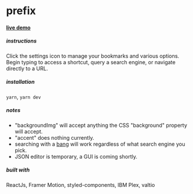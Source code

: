 # prefix

#### [live demo](https://prefix.vercel.app)

##### instructions

Click the settings icon to manage your bookmarks and various options. Begin typing
to access a shortcut, query a search engine, or navigate directly to a URL.

##### installation

`yarn`, `yarn dev`

##### notes

- "backgroundImg" will accept anything the CSS "background" property will accept.
- "accent" does nothing currently.
- searching with a [bang](https://duckduckgo.com/bang) will work regardless of what search engine you pick.
- JSON editor is temporary, a GUI is coming shortly.

##### built with

ReactJs, Framer Motion, styled-components, IBM Plex, valtio
